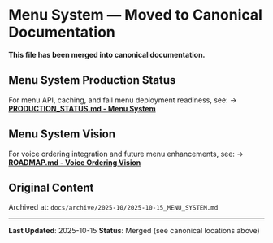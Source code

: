 # Menu System — Moved to Canonical Documentation

**This file has been merged into canonical documentation.**

## Menu System Production Status

For menu API, caching, and fall menu deployment readiness, see:
→ **[PRODUCTION_STATUS.md - Menu System](./PRODUCTION_STATUS.md#5-menu-system)**

## Menu System Vision

For voice ordering integration and future menu enhancements, see:
→ **[ROADMAP.md - Voice Ordering Vision](./ROADMAP.md#voice-ordering-vision)**

## Original Content

Archived at: `docs/archive/2025-10/2025-10-15_MENU_SYSTEM.md`

---

**Last Updated**: 2025-10-15
**Status**: Merged (see canonical locations above)
